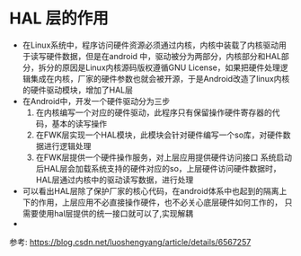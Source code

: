 # HAL 层的作用
+ 在Linux系统中，程序访问硬件资源必须通过内核，内核中装载了内核驱动用于读写硬件数据，但是在android 中，驱动被分为两部分，内核部分和HAL部分，拆分的原因是Linux内核源码版权遵循GNU License，如果把硬件处理逻辑集成在内核，厂家的硬件参数也就会被开源，于是Android改造了linux内核的硬件驱动模块，增加了HAL层
+ 在Android中，开发一个硬件驱动分为三步
    1. 在内核编写一个对应的硬件驱动，此程序只有保留操作硬件寄存器的代码，基本的读写操作
    2. 在FWK层实现一个HAL模块，此模块会针对硬件编写一个so库，对硬件数据进行逻辑处理
    3. 在FWK层提供一个硬件操作服务，对上层应用提供硬件访问接口
系统启动后HAL层会加载系统支持的硬件对应的so，上层硬件访问硬件数据时，HAL层通过内核中的驱动读写数据，进行处理
+ 可以看出HAL层除了保护厂家的核心代码，在android体系中也起到的隔离上下的作用，上层应用不必直接操作硬件，也不必关心底层硬件如何工作的， 只需要使用hal层提供的统一接口就可以了,实现解耦
+ 


参考: https://blog.csdn.net/luoshengyang/article/details/6567257